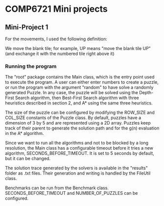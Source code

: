 # COMP6721 Mini projects

## Mini-Project 1

For the movements, I used the following definition:

We move the blank tile; for example, UP means "move the blank tile UP" 
(and exchange it with the numbered tile right above it)

### Running the program

The "root" package contains the Main class, which is the entry point used to execute the program. 
A user can either enter numbers to create a puzzle, or run the program with the argument "random" to have solve a 
randomly generated Puzzle. In any case, the puzzle will be solved using the Depth-First Search algorithm, 
then Best-First Search algorithm with three heuristics described in section 2, and A* using the same three heuristics.


The size of the puzzle can be configured by modifying the ROW_SIZE and COL_SIZE constants of the Puzzle class. 
By default, puzzles have a dimension of 3 by 5 and are represented using a 2D array. 
Puzzles keep track of their parent to generate the solution path and for the g(n) evaluation in the A* algorithm.

Since we want to run all the algorithms and not to be blocked by a long resolution, the Main class has a configurable 
timeout before it tries a new algorithm, SECONDS_BEFORE_TIMEOUT. It is set to 5 seconds by default, but it can be changed.

The solution trace generated by the solvers is available in the "results" folder as .txt files. 
Their generation and writing is handled by the FileUtil class.

Benchmarks can be run from the Benchmark class. SECONDS_BEFORE_TIMEOUT and NUMBER_OF_PUZZLES can be configured.